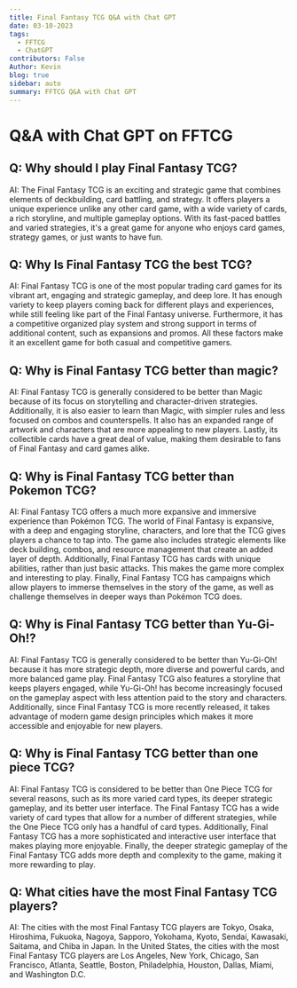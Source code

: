 ```yaml
---
title: Final Fantasy TCG Q&A with Chat GPT
date: 03-10-2023
tags: 
  - FFTCG
  - ChatGPT
contributors: False
Author: Kevin
blog: true
sidebar: auto
summary: FFTCG Q&A with Chat GPT
---
```

<TagLinks />

# Q&A with Chat GPT on FFTCG

## Q: Why should I play Final Fantasy TCG?
AI:
The Final Fantasy TCG is an exciting and strategic game that combines elements of deckbuilding, card battling, and strategy. It offers players a unique experience unlike any other card game, with a wide variety of cards, a rich storyline, and multiple gameplay options. With its fast-paced battles and varied strategies, it's a great game for anyone who enjoys card games, strategy games, or just wants to have fun.

## Q: Why Is Final Fantasy TCG the best TCG?
AI: Final Fantasy TCG is one of the most popular trading card games for its vibrant art, engaging and strategic gameplay, and deep lore. It has enough variety to keep players coming back for different plays and experiences, while still feeling like part of the Final Fantasy universe. Furthermore, it has a competitive organized play system and strong support in terms of additional content, such as expansions and promos. All these factors make it an excellent game for both casual and competitive gamers.

## Q: Why is Final Fantasy TCG better than magic?
AI:
Final Fantasy TCG is generally considered to be better than Magic because of its focus on storytelling and character-driven strategies. Additionally, it is also easier to learn than Magic, with simpler rules and less focused on combos and counterspells. It also has an expanded range of artwork and characters that are more appealing to new players. Lastly, its collectible cards have a great deal of value, making them desirable to fans of Final Fantasy and card games alike.


## Q: Why is Final Fantasy TCG better than Pokemon TCG?
AI:
Final Fantasy TCG offers a much more expansive and immersive experience than Pokémon TCG. The world of Final Fantasy is expansive, with a deep and engaging storyline, characters, and lore that the TCG gives players a chance to tap into. The game also includes strategic elements like deck building, combos, and resource management that create an added layer of depth. Additionally, Final Fantasy TCG has cards with unique abilities, rather than just basic attacks. This makes the game more complex and interesting to play. Finally, Final Fantasy TCG has campaigns which allow players to immerse themselves in the story of the game, as well as challenge themselves in deeper ways than Pokémon TCG does.


## Q: Why is Final Fantasy TCG better than Yu-Gi-Oh!?
AI:
Final Fantasy TCG is generally considered to be better than Yu-Gi-Oh! because it has more strategic depth, more diverse and powerful cards, and more balanced game play. Final Fantasy TCG also features a storyline that keeps players engaged, while Yu-Gi-Oh! has become increasingly focused on the gameplay aspect with less attention paid to the story and characters. Additionally, since Final Fantasy TCG is more recently released, it takes advantage of modern game design principles which makes it more accessible and enjoyable for new players.


## Q: Why is Final Fantasy TCG better than one piece TCG?
AI:
Final Fantasy TCG is considered to be better than One Piece TCG for several reasons, such as its more varied card types, its deeper strategic gameplay, and its better user interface. The Final Fantasy TCG has a wide variety of card types that allow for a number of different strategies, while the One Piece TCG only has a handful of card types. Additionally, Final Fantasy TCG has a more sophisticated and interactive user interface that makes playing more enjoyable. Finally, the deeper strategic gameplay of the Final Fantasy TCG adds more depth and complexity to the game, making it more rewarding to play.

## Q: What cities have the most Final Fantasy TCG players?
AI:
The cities with the most Final Fantasy TCG players are Tokyo, Osaka, Hiroshima, Fukuoka, Nagoya, Sapporo, Yokohama, Kyoto, Sendai, Kawasaki, Saitama, and Chiba in Japan. In the United States, the cities with the most Final Fantasy TCG players are Los Angeles, New York, Chicago, San Francisco, Atlanta, Seattle, Boston, Philadelphia, Houston, Dallas, Miami, and Washington D.C.



